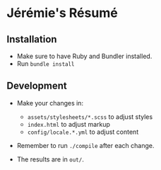 # Jérémie's Résumé

## Installation

- Make sure to have Ruby and Bundler installed.
- Run `bundle install`

## Development

- Make your changes in:
  - `assets/stylesheets/*.scss` to adjust styles
  - `index.html` to adjust markup
  - `config/locale.*.yml` to adjust content
- Remember to run `./compile` after each change.

- The results are in `out/`.
